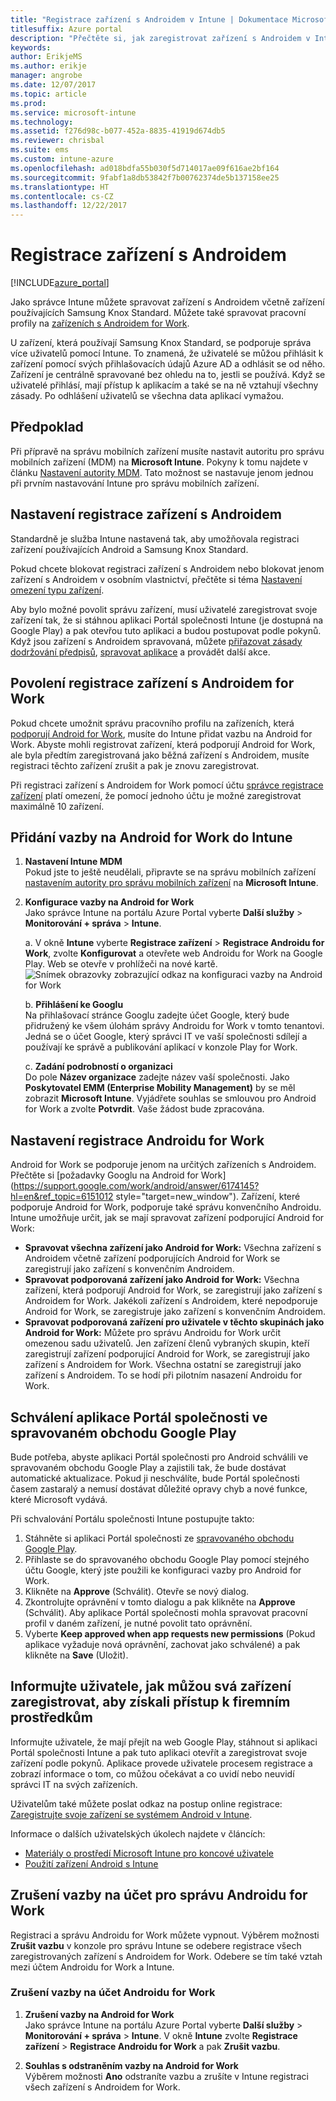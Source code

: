 ```yaml
---
title: "Registrace zařízení s Androidem v Intune | Dokumentace Microsoftu"
titlesuffix: Azure portal
description: "Přečtěte si, jak zaregistrovat zařízení s Androidem v Intune."
keywords: 
author: ErikjeMS
ms.author: erikje
manager: angrobe
ms.date: 12/07/2017
ms.topic: article
ms.prod: 
ms.service: microsoft-intune
ms.technology: 
ms.assetid: f276d98c-b077-452a-8835-41919d674db5
ms.reviewer: chrisbal
ms.suite: ems
ms.custom: intune-azure
ms.openlocfilehash: ad018bdfa55b030f5d714017ae09f616ae2bf164
ms.sourcegitcommit: 9fabf1a8db53842f7b00762374de5b137158ee25
ms.translationtype: HT
ms.contentlocale: cs-CZ
ms.lasthandoff: 12/22/2017
---
```

# <a name="enroll-android-devices"></a>Registrace zařízení s Androidem

[!INCLUDE[azure_portal](./includes/azure_portal.md)]

Jako správce Intune můžete spravovat zařízení s Androidem včetně zařízení používajících Samsung Knox Standard. Můžete také spravovat pracovní profily na [zařízeních s Androidem for Work](#enable-enrollment-of-android-for-work-devices).

U zařízení, která používají Samsung Knox Standard, se podporuje správa více uživatelů pomocí Intune. To znamená, že uživatelé se můžou přihlásit k zařízení pomocí svých přihlašovacích údajů Azure AD a odhlásit se od něho. Zařízení je centrálně spravované bez ohledu na to, jestli se používá. Když se uživatelé přihlásí, mají přístup k aplikacím a také se na ně vztahují všechny zásady. Po odhlášení uživatelů se všechna data aplikací vymažou.

## <a name="prerequisite"></a>Předpoklad

Při přípravě na správu mobilních zařízení musíte nastavit autoritu pro správu mobilních zařízení (MDM) na **Microsoft Intune**. Pokyny k tomu najdete v článku [Nastavení autority MDM](mdm-authority-set.md). Tato možnost se nastavuje jenom jednou při prvním nastavování Intune pro správu mobilních zařízení.

## <a name="set-up-android-enrollment"></a>Nastavení registrace zařízení s Androidem

Standardně je služba Intune nastavená tak, aby umožňovala registraci zařízení používajících Android a Samsung Knox Standard.

Pokud chcete blokovat registraci zařízení s Androidem nebo blokovat jenom zařízení s Androidem v osobním vlastnictví, přečtěte si téma [Nastavení omezení typu zařízení](enrollment-restrictions-set.md).

Aby bylo možné povolit správu zařízení, musí uživatelé zaregistrovat svoje zařízení tak, že si stáhnou aplikaci Portál společnosti Intune (je dostupná na Google Play) a pak otevřou tuto aplikaci a budou postupovat podle pokynů. Když jsou zařízení s Androidem spravovaná, můžete [přiřazovat zásady dodržování předpisů](compliance-policy-create-android.md), [spravovat aplikace](app-management.md) a provádět další akce.

## <a name="enable-enrollment-of-android-for-work-devices"></a>Povolení registrace zařízení s Androidem for Work

Pokud chcete umožnit správu pracovního profilu na zařízeních, která [podporují Android for Work](https://support.google.com/work/android/answer/6174145?hl=en&ref_topic=6151012), musíte do Intune přidat vazbu na Android for Work. Abyste mohli registrovat zařízení, která podporují Android for Work, ale byla předtím zaregistrovaná jako běžná zařízení s Androidem, musíte registraci těchto zařízení zrušit a pak je znovu zaregistrovat.

Při registraci zařízení s Androidem for Work pomocí účtu [správce registrace zařízení](device-enrollment-manager-enroll.md) platí omezení, že pomocí jednoho účtu je možné zaregistrovat maximálně 10 zařízení.

## <a name="add-android-for-work-binding-for-intune"></a>Přidání vazby na Android for Work do Intune

1. **Nastavení Intune MDM**<br>
Pokud jste to ještě neudělali, připravte se na správu mobilních zařízení [nastavením autority pro správu mobilních zařízení](mdm-authority-set.md) na **Microsoft Intune**.
2. **Konfigurace vazby na Android for Work**<br>
    Jako správce Intune na portálu Azure Portal vyberte **Další služby** > **Monitorování + správa** > **Intune**.

   a. V okně **Intune** vyberte **Registrace zařízení** > **Registrace Androidu for Work**, zvolte **Konfigurovat** a otevřete web Androidu for Work na Google Play. Web se otevře v prohlížeči na nové kartě.
   ![Snímek obrazovky zobrazující odkaz na konfiguraci vazby na Android for Work](./media/android-work-bind.png)

   b. **Přihlášení ke Googlu**<br>
   Na přihlašovací stránce Googlu zadejte účet Google, který bude přidružený ke všem úlohám správy Androidu for Work v tomto tenantovi. Jedná se o účet Google, který správci IT ve vaší společnosti sdílejí a používají ke správě a publikování aplikací v konzole Play for Work.

   c. **Zadání podrobností o organizaci**<br>
   Do pole **Název organizace** zadejte název vaší společnosti. Jako **Poskytovatel EMM (Enterprise Mobility Management)** by se měl zobrazit **Microsoft Intune**. Vyjádřete souhlas se smlouvou pro Android for Work a zvolte **Potvrdit**. Vaše žádost bude zpracována.

## <a name="specify-android-for-work-enrollment-settings"></a>Nastavení registrace Androidu for Work
   Android for Work se podporuje jenom na určitých zařízeních s Androidem. Přečtěte si [požadavky Googlu na Android for Work](https://support.google.com/work/android/answer/6174145?hl=en&ref_topic=6151012 style="target=new_window"). Zařízení, které podporuje Android for Work, podporuje také správu konvenčního Androidu. Intune umožňuje určit, jak se mají spravovat zařízení podporující Android for Work:

   - **Spravovat všechna zařízení jako Android for Work:** Všechna zařízení s Androidem včetně zařízení podporujících Android for Work se zaregistrují jako zařízení s konvenčním Androidem.
   - **Spravovat podporovaná zařízení jako Android for Work:** Všechna zařízení, která podporují Android for Work, se zaregistrují jako zařízení s Androidem for Work. Jakékoli zařízení s Androidem, které nepodporuje Android for Work, se zaregistruje jako zařízení s konvenčním Androidem.
   - **Spravovat podporovaná zařízení pro uživatele v těchto skupinách jako Android for Work:** Můžete pro správu Androidu for Work určit omezenou sadu uživatelů. Jen zařízení členů vybraných skupin, kteří zaregistrují zařízení podporující Android for Work, se zaregistrují jako zařízení s Androidem for Work. Všechna ostatní se zaregistrují jako zařízení s Androidem. To se hodí při pilotním nasazení Androidu for Work.

## <a name="approve-the-company-portal-app-in-the-managed-google-play-store"></a>Schválení aplikace Portál společnosti ve spravovaném obchodu Google Play
Bude potřeba, abyste aplikaci Portál společnosti pro Android schválili ve spravovaném obchodu Google Play a zajistili tak, že bude dostávat automatické aktualizace. Pokud ji neschválíte, bude Portál společnosti časem zastaralý a nemusí dostávat důležité opravy chyb a nové funkce, které Microsoft vydává.

Při schvalování Portálu společnosti Intune postupujte takto:

1.  Stáhněte si aplikaci Portál společnosti ze [spravovaného obchodu Google Play](https://play.google.com/work/apps/details?id=com.microsoft.windowsintune.companyportal).
2.  Přihlaste se do spravovaného obchodu Google Play pomocí stejného účtu Google, který jste použili ke konfiguraci vazby pro Android for Work.
3.  Klikněte na **Approve** (Schválit).  Otevře se nový dialog.
4.  Zkontrolujte oprávnění v tomto dialogu a pak klikněte na **Approve** (Schválit). Aby aplikace Portál společnosti mohla spravovat pracovní profil v daném zařízení, je nutné povolit tato oprávnění.
5.  Vyberte **Keep approved when app requests new permissions** (Pokud aplikace vyžaduje nová oprávnění, zachovat jako schválené) a pak klikněte na **Save** (Uložit).

<!--  ## Next steps for Android for Work
After configuring the Android for Work binding and settings, you can do the following:
- [Deploy Android for Work apps](android-for-work-apps.md)
- [Add Android for Work configuration policies](android-for-work-policy-settings-in-microsoft-intune.md)  -->

## <a name="tell-your-users-how-to-enroll-their-devices-to-access-company-resources"></a>Informujte uživatele, jak můžou svá zařízení zaregistrovat, aby získali přístup k firemním prostředkům

Informujte uživatele, že mají přejít na web Google Play, stáhnout si aplikaci Portál společnosti Intune a pak tuto aplikaci otevřít a zaregistrovat svoje zařízení podle pokynů. Aplikace provede uživatele procesem registrace a zobrazí informace o tom, co můžou očekávat a co uvidí nebo neuvidí správci IT na svých zařízeních.

Uživatelům také můžete poslat odkaz na postup online registrace: [Zaregistrujte svoje zařízení se systémem Android v Intune](https://docs.microsoft.com/intune-user-help/enroll-your-device-in-intune-android).

Informace o dalších uživatelských úkolech najdete v článcích:

- [Materiály o prostředí Microsoft Intune pro koncové uživatele](end-user-educate.md)
- [Použití zařízení Android s Intune](https://docs.microsoft.com/intune-user-help/using-your-android-device-with-intune)

## <a name="unbind-your-android-for-work-administrative-account"></a>Zrušení vazby na účet pro správu Androidu for Work

Registraci a správu Androidu for Work můžete vypnout. Výběrem možnosti **Zrušit vazbu** v konzole pro správu Intune se odebere registrace všech zaregistrovaných zařízení s Androidem for Work. Odebere se tím také vztah mezi účtem Androidu for Work a Intune.

### <a name="to-unbind-an-android-for-work-account"></a>Zrušení vazby na účet Androidu for Work

1. **Zrušení vazby na Android for Work**<br>
    Jako správce Intune na portálu Azure Portal vyberte **Další služby** > **Monitorování + správa** > **Intune**.  V okně **Intune** zvolte **Registrace zařízení** > **Registrace Androidu for Work** a pak **Zrušit vazbu**.

2. **Souhlas s odstraněním vazby na Android for Work**<br>
  Výběrem možnosti **Ano** odstraníte vazbu a zrušíte v Intune registraci všech zařízení s Androidem for Work.
